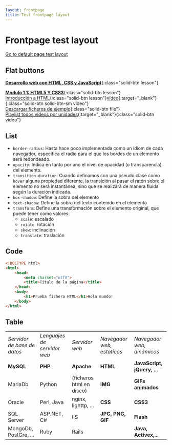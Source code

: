 ```yaml
---
layout: frontpage
title: Test frontpage layout
---
```


# Frontpage test layout

[Go to default page test layout](./default)

## Flat buttons

[**Desarrollo web con HTML, CSS y JavaScript**](./web/modulo1.md){:class="solid-btn lesson"}  

[**Módulo 1.1: HTML5 Y CSS3**](./web/modulo1.md){:class="solid-btn lesson"}   
[Introducción a HTML](./web/modulo1.md#introducción-a-html){:class="solid-btn lesson"}[vídeo](https://youtu.be/vdoOJ9LQKN8"){:target="_blank"}{:class="solid-btn solid-btn-sm video"}  
[Descargar ficheros de ejemplo](./web/ejemplos_curso.zip){:class="solid-btn file"}  
[Playlist todos vídeos por unidades](https://www.youtube.com/watch?v=vdoOJ9LQKN8&list=PLf8XMtbjh0dVdJEru1dWygVwpOpx6TfG-){:target="_blank"}{:class="solid-btn video"}  

## List

* `border-radius`: Hasta hace poco implementada como un idiom de cada navegador, especifica el radio para el que los bordes de un elemento será redondeado.
* `opacity`: Indica en tanto por uno el nivel de opacidad (o transparencia) del elemento. 
* `transition-duration`: Cuando definamos con una pseudo clase como `hover` alguna propiedad diferente, la transición al pasar el ratón sobre el elemento no será instantánea, sino que se realizará de manera fluida según la duración indicada.
* `box-shadow`: Define la sobra del elemento
* `text-shadow`: Define la sobra del texto contenido en el elemento
* `transform`: Define una transformación sobre el elemento original, que puede tener como valores:
    * `scale`: escalado
    * `rotate`: rotación
    * `skew`: inclinación
    * `translate`: traslación

## Code

```html
<!DOCTYPE html>
<html>
	<head>
		<meta charset="utf8">
		<title>Título de la página</title>
	</head>
	<body>
		<h1>Prueba fichero HTML</h1>Hola mundo!
	</body>
</html>
```

## Table


<table>
  <tr>
   <td><em>Servidor de base de datos</em>
   </td>
   <td><em>Lenguajes de servidor web</em>
   </td>
   <td><em>Servidor web</em>
   </td>
   <td><em>Navegador web, estáticos</em>
   </td>
   <td><em>Navegador web, dinámicos</em>
   </td>
  </tr>
  <tr>
   <td><strong>MySQL</strong>
   </td>
   <td><strong>PHP</strong>
   </td>
   <td><strong>Apache</strong>
   </td>
   <td><strong>HTML</strong>
   </td>
   <td><strong>JavaScript, jQuery, ...</strong>
   </td>
  </tr>
  <tr>
   <td>MariaDb
   </td>
   <td>Python
   </td>
   <td>(ficheros html en disco)
   </td>
   <td><strong>IMG</strong>
   </td>
   <td><strong>GIFs animados</strong>
   </td>
  </tr>
  <tr>
   <td>Oracle
   </td>
   <td>Perl, Java
   </td>
   <td>nginx, lighttp, ...
   </td>
   <td><strong>CSS</strong>
   </td>
   <td><strong>CSS3</strong>
   </td>
  </tr>
  <tr>
   <td>SQL Server
   </td>
   <td>ASP.NET, C#
   </td>
   <td>IIS
   </td>
   <td><strong>JPG, PNG, GIF</strong>
   </td>
   <td><strong>Flash</strong>
   </td>
  </tr>
  <tr>
   <td>MongoDb, PostGre, ...
   </td>
   <td>Ruby
   </td>
   <td>Rails
   </td>
   <td>
   </td>
   <td><strong>Java, Activex,...</strong>
   </td>
  </tr>
</table>
